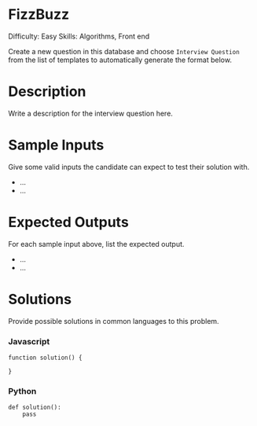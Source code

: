 # FizzBuzz

Difficulty: Easy
Skills: Algorithms, Front end

Create a new question in this database and choose `Interview Question` from the list of templates to automatically generate the format below.

# Description

Write a description for the interview question here.

# Sample Inputs

Give some valid inputs the candidate can expect to test their solution with.

- ...
- ...

# Expected Outputs

For each sample input above, list the expected output. 

- ...
- ...

# Solutions

Provide possible solutions in common languages to this problem.

### Javascript

    function solution() {
    	
    }

### Python

    def solution():
    	pass